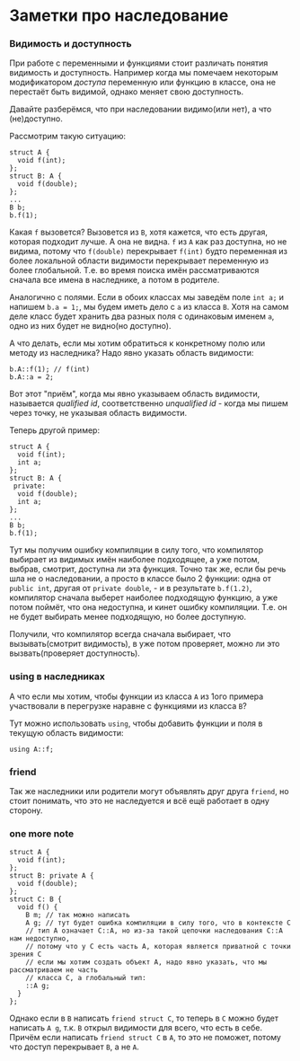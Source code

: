 # Заметки про наследование

### Видимость и доступность

При работе с переменными и функциями стоит различать понятия
видимость и доступность.
Например когда мы помечаем некоторым модификатором _доступа_
переменную или функцию в классе, она не перестаёт быть видимой,
однако меняет свою доступность.

Давайте разберёмся, что при наследовании видимо(или нет), а что (не)доступно.

Рассмотрим такую ситуацию:
```
struct A {
  void f(int);
};
struct B: A {
  void f(double);
};
...
B b;
b.f(1);
```
Какая ```f``` вызовется?
Вызовется из ```B```, хотя кажется, что есть другая, которая подходит лучше.
А она не видна.
```f``` из ```A``` как раз доступна, но не видима, потому что 
```f(double)``` перекрывает ```f(int)``` будто переменная из более локальной
области видимости перекрывает переменную из более глобальной.
Т.е. во время поиска имён рассматриваются сначала все имена в наследнике,
а потом в родителе.

Аналогично с полями.
Если в обоих классах мы заведём поле ```int a;``` и напишем ```b.a = 1;```, 
мы будем иметь дело с ```a``` из класса ```B```.
Хотя на самом деле класс будет хранить два разных поля с одинаковым именем
```a```, одно из них будет не видно(но доступно).

А что делать, если мы хотим обратиться к конкретному полю или методу из наследника?
Надо явно указать область видимости:
```
b.A::f(1); // f(int)
b.A::a = 2;
```

Вот этот "приём", когда мы явно указываем область видимости, называется
*qualified id*, соответственно *unqualified id* - когда мы пишем через точку, 
не указывая область видимости.

Теперь другой пример:
```
struct A {
  void f(int);
  int a;
};
struct B: A {
 private:  
  void f(double);
  int a;
};
...
B b;
b.f(1);
```
Тут мы получим ошибку компиляции в силу того, что компилятор выбирает из видимых
имён наиболее подходящее, а уже потом, выбрав, смотрит, доступна ли эта функция.
Точно так же, если бы речь шла не о наследовании, а просто в классе было 2 функции:
одна от ```public int```, другая от ```private double```, - 
и в результате ```b.f(1.2)```, компилятор сначала выберет наиболее подходящую функцию,
а уже потом поймёт, что она недоступна, и кинет ошибку компиляции.
Т.е. он не будет выбирать менее подходящую, но более доступную.

Получили, что компилятор всегда сначала выбирает, что вызывать(смотрит видимость),
в уже потом проверяет, можно ли это вызвать(проверяет доступность).

### using в наследниках

А что если мы хотим, чтобы функции из класса ```А``` из  1ого примера участвовали в перегрузке
наравне с функциями из класса ```B```?

Тут можно использовать ```using```, чтобы добавить функции и поля в текущую область видимости:
```
using A::f;
```

### friend

Так же наследники или родители могут объявлять друг друга ```friend```, но стоит понимать, 
что это не наследуется и всё ещё работает в одну сторону.

### one more note

```
struct A {
  void f(int);
};
struct B: private A {
  void f(double);
};
struct C: B {
  void f() {
    B m; // так можно написать
    A g; // тут будет ошибка компиляции в силу того, что в контексте C
    // тип A означает C::A, но из-за такой цепочки наследования C::A нам недоступно,
    // потому что у C есть часть A, которая является приватной с точки зрения C
    // если мы хотим создать объект A, надо явно указать, что мы рассматриваем не часть
    // класса C, а глобальный тип:
    ::A g;
  }
};
```

Однако если в ```B``` написать ```friend struct C```, то теперь в ```C``` можно будет написать
```A g```, т.к. ```B``` открыл видимости для всего, что есть в себе.
Причём если написать ```friend struct C``` в ```A```, то это не поможет, потому что 
доступ перекрывает ```B```, а не ```A```.
  
